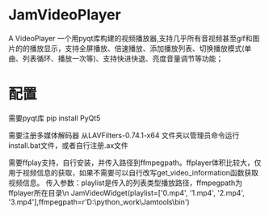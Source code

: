 # JamVideoPlayer
A VideoPlayer
一个用pyqt库构建的视频播放器,支持几乎所有音视频甚至gif和图片的的播放显示，支持全屏播放、倍速播放、添加播放列表、切换播放模式(单曲、列表循环、播放一次等)、支持快进快退、亮度音量调节等功能；
# 配置

需要pyqt库
pip install PyQt5

需要注册多媒体解码器
从LAVFilters-0.74.1-x64 文件夹以管理员命令运行install.bat文件，或者自行注册.ax文件

需要ffplay支持，自行安装，并传入路径到ffmpegpath。ffplayer体积比较大，仅用于视频信息的获取，如果不需要可以自行改写get_video_information函数获取视频信息。
传入参数：playlist是传入的列表类型播放路径，ffmpegpath为ffplayer所在目录\n
JamVideoWidget(playlist=['0.mp4', '1.mp4', '2.mp4', '3.mp4'],ffmpegpath=r'D:\python_work\Jamtools\bin')

